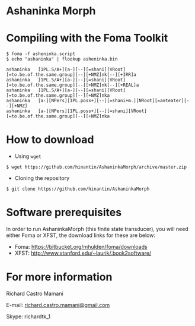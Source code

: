 Ashaninka Morph
===============

Compiling with the Foma Toolkit
===============================

```
$ foma -f asheninka.script
$ echo "ashaninka" | flookup asheninka.bin

ashaninka	[1PL.S/A+][a-][--][=shani][VRoot][=to.be.of.the.same.group][--][+NMZ]nk[--][+IRR]a
ashaninka	[1PL.S/A+][a-][--][=shani][VRoot][=to.be.of.the.same.group][--][+NMZ]nk[--][+REAL]a
ashaninka	[1PL.S/A+][a-][--][=shani][VRoot][=to.be.of.the.same.group][--][+NMZ]nka
ashaninka	[a-][NPers][1PL.poss+][--][=shani+m.][NRoot][=anteater][--][+NMZ]
ashaninka	[a-][NPers][1PL.poss+][--][=shani][VRoot][=to.be.of.the.same.group][--][+NMZ]nka
```

How to download
===============

* Using `wget`
```
$ wget https://github.com/hinantin/AshaninkaMorph/archive/master.zip 
```

* Cloning the repository
```
$ git clone https://github.com/hinantin/AshaninkaMorph
```

Software prerequisites
======================

In order to run AshaninkaMorph (this finite state transducer), you will need either Foma or XFST, the download links for these are below:

* Foma: https://bitbucket.org/mhulden/foma/downloads
* XFST: http://www.stanford.edu/~laurik/.book2software/

For more information
====================

Richard Castro Mamani

E-mail: richard.castro.mamani@gmail.com

Skype: richardtk_1



